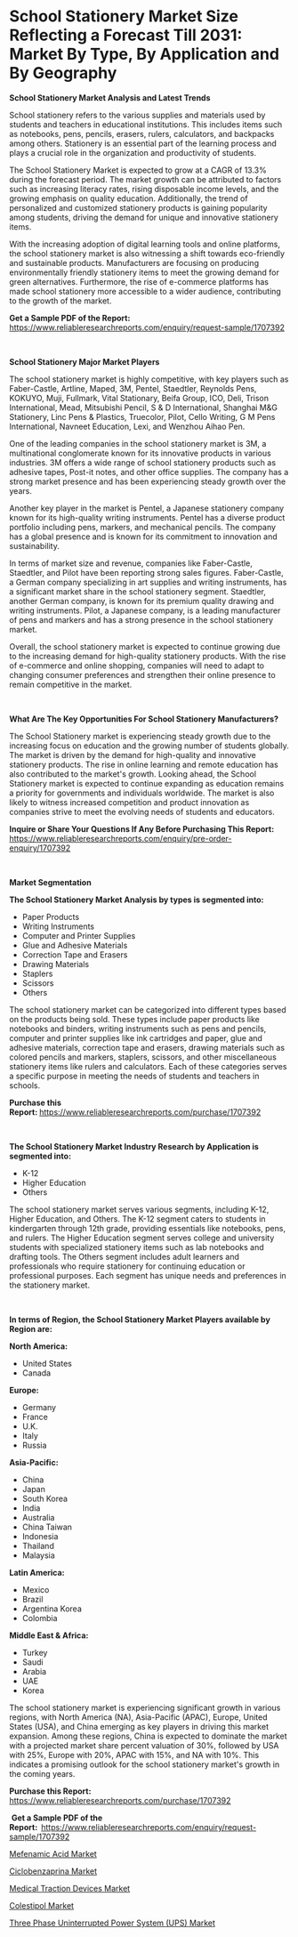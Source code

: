 <p><h1>School Stationery Market Size Reflecting a Forecast Till 2031: Market By Type, By Application and By Geography</h1></p><p><strong>School Stationery Market Analysis and Latest Trends</strong></p>
<p><p>School stationery refers to the various supplies and materials used by students and teachers in educational institutions. This includes items such as notebooks, pens, pencils, erasers, rulers, calculators, and backpacks among others. Stationery is an essential part of the learning process and plays a crucial role in the organization and productivity of students.</p><p>The School Stationery Market is expected to grow at a CAGR of 13.3% during the forecast period. The market growth can be attributed to factors such as increasing literacy rates, rising disposable income levels, and the growing emphasis on quality education. Additionally, the trend of personalized and customized stationery products is gaining popularity among students, driving the demand for unique and innovative stationery items.</p><p>With the increasing adoption of digital learning tools and online platforms, the school stationery market is also witnessing a shift towards eco-friendly and sustainable products. Manufacturers are focusing on producing environmentally friendly stationery items to meet the growing demand for green alternatives. Furthermore, the rise of e-commerce platforms has made school stationery more accessible to a wider audience, contributing to the growth of the market.</p></p>
<p><strong>Get a Sample PDF of the Report:&nbsp;</strong> <a href="https://www.reliableresearchreports.com/enquiry/request-sample/1707392">https://www.reliableresearchreports.com/enquiry/request-sample/1707392</a></p>
<p>&nbsp;</p>
<p><strong>School Stationery Major Market Players</strong></p>
<p><p>The school stationery market is highly competitive, with key players such as Faber-Castle, Artline, Maped, 3M, Pentel, Staedtler, Reynolds Pens, KOKUYO, Muji, Fullmark, Vital Stationary, Beifa Group, ICO, Deli, Trison International, Mead, Mitsubishi Pencil, S & D International, Shanghai M&G Stationery, Linc Pens & Plastics, Truecolor, Pilot, Cello Writing, G M Pens International, Navneet Education, Lexi, and Wenzhou Aihao Pen.</p><p>One of the leading companies in the school stationery market is 3M, a multinational conglomerate known for its innovative products in various industries. 3M offers a wide range of school stationery products such as adhesive tapes, Post-it notes, and other office supplies. The company has a strong market presence and has been experiencing steady growth over the years.</p><p>Another key player in the market is Pentel, a Japanese stationery company known for its high-quality writing instruments. Pentel has a diverse product portfolio including pens, markers, and mechanical pencils. The company has a global presence and is known for its commitment to innovation and sustainability.</p><p>In terms of market size and revenue, companies like Faber-Castle, Staedtler, and Pilot have been reporting strong sales figures. Faber-Castle, a German company specializing in art supplies and writing instruments, has a significant market share in the school stationery segment. Staedtler, another German company, is known for its premium quality drawing and writing instruments. Pilot, a Japanese company, is a leading manufacturer of pens and markers and has a strong presence in the school stationery market.</p><p>Overall, the school stationery market is expected to continue growing due to the increasing demand for high-quality stationery products. With the rise of e-commerce and online shopping, companies will need to adapt to changing consumer preferences and strengthen their online presence to remain competitive in the market.</p></p>
<p>&nbsp;</p>
<p><strong>What Are The Key Opportunities For School Stationery Manufacturers?</strong></p>
<p><p>The School Stationery market is experiencing steady growth due to the increasing focus on education and the growing number of students globally. The market is driven by the demand for high-quality and innovative stationery products. The rise in online learning and remote education has also contributed to the market's growth. Looking ahead, the School Stationery market is expected to continue expanding as education remains a priority for governments and individuals worldwide. The market is also likely to witness increased competition and product innovation as companies strive to meet the evolving needs of students and educators.</p></p>
<p><strong>Inquire or Share Your Questions If Any Before Purchasing This Report:</strong> <a href="https://www.reliableresearchreports.com/enquiry/pre-order-enquiry/1707392">https://www.reliableresearchreports.com/enquiry/pre-order-enquiry/1707392</a></p>
<p>&nbsp;</p>
<p><strong>Market Segmentation</strong></p>
<p><strong>The School Stationery Market Analysis by types is segmented into:</strong></p>
<p><ul><li>Paper Products</li><li>Writing Instruments</li><li>Computer and Printer Supplies</li><li>Glue and Adhesive Materials</li><li>Correction Tape and Erasers</li><li>Drawing Materials</li><li>Staplers</li><li>Scissors</li><li>Others</li></ul></p>
<p><p>The school stationery market can be categorized into different types based on the products being sold. These types include paper products like notebooks and binders, writing instruments such as pens and pencils, computer and printer supplies like ink cartridges and paper, glue and adhesive materials, correction tape and erasers, drawing materials such as colored pencils and markers, staplers, scissors, and other miscellaneous stationery items like rulers and calculators. Each of these categories serves a specific purpose in meeting the needs of students and teachers in schools.</p></p>
<p><strong>Purchase this Report:&nbsp;</strong><a href="https://www.reliableresearchreports.com/purchase/1707392">https://www.reliableresearchreports.com/purchase/1707392</a></p>
<p>&nbsp;</p>
<p><strong>The School Stationery Market Industry Research by Application is segmented into:</strong></p>
<p><ul><li>K-12</li><li>Higher Education</li><li>Others</li></ul></p>
<p><p>The school stationery market serves various segments, including K-12, Higher Education, and Others. The K-12 segment caters to students in kindergarten through 12th grade, providing essentials like notebooks, pens, and rulers. The Higher Education segment serves college and university students with specialized stationery items such as lab notebooks and drafting tools. The Others segment includes adult learners and professionals who require stationery for continuing education or professional purposes. Each segment has unique needs and preferences in the stationery market.</p></p>
<p>&nbsp;</p>
<p><strong>In terms of Region, the School Stationery Market Players available by Region are:</strong></p>
<p>
    <p> <strong> North America: </strong>
        <ul>
            <li>United States</li>
            <li>Canada</li>
        </ul>
        </p> 
    <p> <strong> Europe: </strong>
        <ul>
            <li>Germany</li>
            <li>France</li>
            <li>U.K.</li>
            <li>Italy</li>
            <li>Russia</li>
        </ul>
        </p> 
    <p> <strong> Asia-Pacific: </strong>
        <ul>
            <li>China</li>
            <li>Japan</li>
            <li>South Korea</li>
            <li>India</li>
            <li>Australia</li>
            <li>China Taiwan</li>
            <li>Indonesia</li>
            <li>Thailand</li>
            <li>Malaysia</li>
        </ul>
        </p> 
    <p> <strong> Latin America: </strong>
        <ul>
            <li>Mexico</li>
            <li>Brazil</li>
            <li>Argentina Korea</li>
            <li>Colombia</li>
        </ul>
        </p> 
    <p> <strong> Middle East & Africa: </strong>
        <ul>
            <li>Turkey</li>
            <li>Saudi</li>
            <li>Arabia</li>
            <li>UAE</li>
            <li>Korea</li>
        </ul>
    </p>
    </p>
<p><p>The school stationery market is experiencing significant growth in various regions, with North America (NA), Asia-Pacific (APAC), Europe, United States (USA), and China emerging as key players in driving this market expansion. Among these regions, China is expected to dominate the market with a projected market share percent valuation of 30%, followed by USA with 25%, Europe with 20%, APAC with 15%, and NA with 10%. This indicates a promising outlook for the school stationery market's growth in the coming years.</p></p>
<p><strong>Purchase this Report: </strong><a href="https://www.reliableresearchreports.com/purchase/1707392">https://www.reliableresearchreports.com/purchase/1707392</a></p>
<p>&nbsp;<strong>Get a Sample PDF of the Report:&nbsp;&nbsp;</strong><a href="https://www.reliableresearchreports.com/enquiry/request-sample/1707392">https://www.reliableresearchreports.com/enquiry/request-sample/1707392</a></p>
<p><strong></strong></p>
<p><p><a href="https://medium.com/@beverlyfields2012/mefenamic-acid-market-analysis-its-cagr-market-segmentation-and-global-industry-overview-f45a1f640a52">Mefenamic Acid Market</a></p><p><a href="https://medium.com/@christinaweber16/ciclobenzaprina-market-insight-market-trends-growth-forecasted-from-2024-to-2031-0e2562cc3879">Ciclobenzaprina Market</a></p><p><a href="https://medium.com/@lisastevens48/medical-traction-devices-market-report-reveals-the-latest-trends-and-growth-opportunities-of-this-d2e5a81bfe04">Medical Traction Devices Market</a></p><p><a href="https://medium.com/@christinaweber16/decoding-colestipol-market-metrics-market-share-trends-and-growth-patterns-b2658db204d0">Colestipol Market</a></p><p><a href="https://github.com/Whitneyboyettebo9kiw7yr13/Market-Research-Report-List-1/blob/main/three-phase-uninterrupted-power-system-ups-market.md">Three Phase Uninterrupted Power System (UPS) Market</a></p></p>
